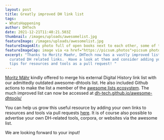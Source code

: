 ```yaml
---
layout: post
title: Greatly improved DH link list
tags:
- WhatsHappening
author: DHTech
date: 2021-12-21T11:48:21.503Z
thumbnail: /images/uploads/awesomelist.jpg
featureImage: /images/uploads/awesomelist.jpg
featureImageAlt: photo full of open books next to each other, some of them on top of others
featureImageCap: image via <a href="https://picsum.photos">picsum photos</a>
excerpt: "Thanks to Moritz Maehr, DHTech now has a vastly improved list of
  curated DH related links.  Have a look at them and consider adding your own
  tips for resources and tools as a pull request! "
---
```

[Moritz Mähr](https://github.com/maehr) kindly offered to merge his external Digital History link list with our admittedly outdated awesome-dhtools list. He also included Github actions to make the list a member of the [awesome lists ecosystem](https://github.com/sindresorhus/awesome). The much improved list can now be accessed at [dh-tech.github.io/awesome-dhtools/](https://dh-tech.github.io/awesome-dhtools/)

You can help us grow this useful resource by adding your own links to resources and tools via pull requests [here](https://github.com/dh-tech/awesome-dhtools). It is of course also possible to advertise your own DH-related tools, corpora, or websites via the awesome list. 

We are looking forward to your input!
